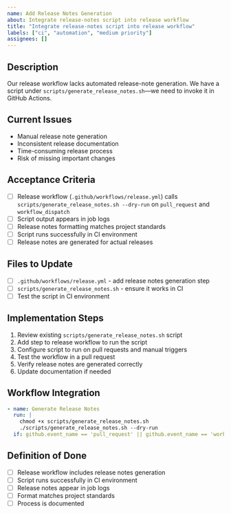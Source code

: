 ```yaml
---
name: Add Release Notes Generation
about: Integrate release-notes script into release workflow
title: "Integrate release-notes script into release workflow"
labels: ["ci", "automation", "medium priority"]
assignees: []
---
```


## Description
Our release workflow lacks automated release-note generation. We have a script under `scripts/generate_release_notes.sh`—we need to invoke it in GitHub Actions.

## Current Issues
- Manual release note generation
- Inconsistent release documentation
- Time-consuming release process
- Risk of missing important changes

## Acceptance Criteria
- [ ] Release workflow (`.github/workflows/release.yml`) calls `scripts/generate_release_notes.sh --dry-run` on `pull_request` and `workflow_dispatch`
- [ ] Script output appears in job logs
- [ ] Release notes formatting matches project standards
- [ ] Script runs successfully in CI environment
- [ ] Release notes are generated for actual releases

## Files to Update
- [ ] `.github/workflows/release.yml` - add release notes generation step
- [ ] `scripts/generate_release_notes.sh` - ensure it works in CI
- [ ] Test the script in CI environment

## Implementation Steps
1. Review existing `scripts/generate_release_notes.sh` script
2. Add step to release workflow to run the script
3. Configure script to run on pull requests and manual triggers
4. Test the workflow in a pull request
5. Verify release notes are generated correctly
6. Update documentation if needed

## Workflow Integration
```yaml
- name: Generate Release Notes
  run: |
    chmod +x scripts/generate_release_notes.sh
    ./scripts/generate_release_notes.sh --dry-run
  if: github.event_name == 'pull_request' || github.event_name == 'workflow_dispatch'
```

## Definition of Done
- [ ] Release workflow includes release notes generation
- [ ] Script runs successfully in CI environment
- [ ] Release notes appear in job logs
- [ ] Format matches project standards
- [ ] Process is documented 